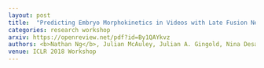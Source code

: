 ```yaml
---
layout: post
title:  "Predicting Embryo Morphokinetics in Videos with Late Fusion Nets & Dynamic Decoders"
categories: research workshop
arxiv: https://openreview.net/pdf?id=By1QAYkvz
authors: <b>Nathan Ng</b>, Julian McAuley, Julian A. Gingold, Nina Desai, Zachary C. Lipton
venue: ICLR 2018 Workshop
---
```

